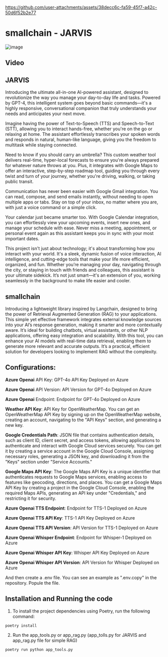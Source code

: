 
https://github.com/user-attachments/assets/38decc6c-fa59-45f7-a42c-50d6f52b2e77
# smallchain - JARVIS

![image](https://github.com/user-attachments/assets/e508c596-1405-4046-881a-9d3424743752)


## Video



## JARVIS
Introducing the ultimate all-in-one AI-powered assistant, designed to revolutionize the way you manage your day-to-day life and tasks. Powered by GPT-4, this intelligent system goes beyond basic commands—it's a highly responsive, conversational companion that truly understands your needs and anticipates your next move.

Imagine having the power of Text-to-Speech (TTS) and Speech-to-Text (STT), allowing you to interact hands-free, whether you're on the go or relaxing at home. The assistant effortlessly transcribes your spoken words and responds in natural, human-like language, giving you the freedom to multitask while staying connected.

Need to know if you should carry an umbrella? This custom weather tool delivers real-time, hyper-local forecasts to ensure you're always prepared for whatever nature throws at you. Plus, it integrates with Google Maps to offer an interactive, step-by-step roadmap tool, guiding you through every twist and turn of your journey, whether you're driving, walking, or taking public transit.

Communication has never been easier with Google Gmail integration. You can read, compose, and send emails instantly, without needing to open multiple apps or tabs. Stay on top of your inbox, no matter where you are, with just a voice command or a simple click.

Your calendar just became smarter too. With Google Calendar integration, you can effortlessly view your upcoming events, insert new ones, and manage your schedule with ease. Never miss a meeting, appointment, or personal event again as this assistant keeps you in sync with your most important dates.

This project isn't just about technology; it's about transforming how you interact with your world. It's a sleek, dynamic fusion of voice interaction, AI intelligence, and cutting-edge tools that make your life more efficient, organized, and fun. Whether you’re managing your day, navigating through the city, or staying in touch with friends and colleagues, this assistant is your ultimate sidekick. It’s not just smart—it's an extension of you, working seamlessly in the background to make life easier and cooler.

## smallchain
Introducing a lightweight library inspired by Langchain, designed to bring the power of Retrieval Augmented Generation (RAG) to your applications. This simple yet effective framework integrates external knowledge sources into your AI’s response generation, making it smarter and more contextually aware. It’s ideal for building chatbots, virtual assistants, or other NLP applications, offering easy integration and scalability. With this tool, you can enhance your AI models with real-time data retrieval, enabling them to generate more relevant and accurate outputs. It’s a practical, efficient solution for developers looking to implement RAG without the complexity.


## Configurations:

**Azure Openai** API Key: GPT-4o API Key Deployed on Azure

**Azure Openai** API Version: API Version for GPT-4o Deployed on Azure

**Azure Openai** Endpoint: Endpoint for GPT-4o Deployed on Azure

**Weather API Key**: API Key for OpenWeatherMap. You can get an OpenWeatherMap API Key by signing up on the OpenWeatherMap website, creating an account, navigating to the "API Keys" section, and generating a new key.

**Google Credentials Path**:  JSON file that contains authentication details, such as client ID, client secret, and access tokens, allowing applications to authenticate and interact with Google Cloud services securely.
You can get it by creating a service account in the Google Cloud Console, assigning necessary roles, generating a JSON key, and downloading it from the "Keys" section under "Service Accounts."

**Google Maps API Key**: The Google Maps API Key is a unique identifier that authenticates requests to Google Maps services, enabling access to features like geocoding, directions, and places. 
You can get a Google Maps API Key by creating a project in the Google Cloud Console, enabling the required Maps APIs, generating an API key under "Credentials," and restricting it for security.

**Azure Openai TTS Endpoint**: Endpoint for TTS-1 Deployed on Azure

**Azure Openai TTS API Key**: TTS-1 API Key Deployed on Azure

**Azure Openai TTS API Version**: API Version for TTS-1 Deployed on Azure

**Azure Openai Whisper Endpoint**: Endpoint for Whisper-1 Deployed on Azure

**Azure Openai Whisper API Key**: Whisper API Key Deployed on Azure

**Azure Openai Whisper API Version**: API Version for Whisper Deployed on Azure

And then create a .env file. You can see an example as ".env.copy" in the repository. Popule the file.

## Installation and Running the code

1. To install the project dependencies using Poetry, run the following command:
```bash
poetry install
```
2. Run the app_tools.py or app_rag.py (app_tolls.py for JARVIS and app_rag.py file for simple RAG)
```bash
poetry run python app_tools.py
```
